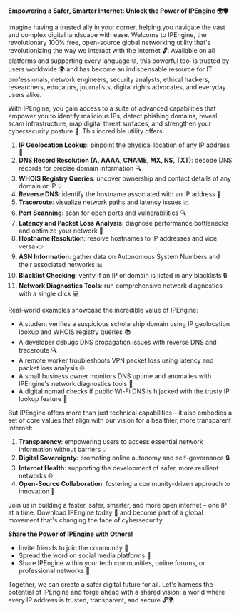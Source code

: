 **Empowering a Safer, Smarter Internet: Unlock the Power of IPEngine 🌍🛡️**

Imagine having a trusted ally in your corner, helping you navigate the vast and complex digital landscape with ease. Welcome to IPEngine, the revolutionary 100% free, open-source global networking utility that's revolutionizing the way we interact with the internet 🔓. Available on all platforms and supporting every language 🌐, this powerful tool is trusted by users worldwide 🌍 and has become an indispensable resource for IT professionals, network engineers, security analysts, ethical hackers, researchers, educators, journalists, digital rights advocates, and everyday users alike.

With IPEngine, you gain access to a suite of advanced capabilities that empower you to identify malicious IPs, detect phishing domains, reveal scam infrastructure, map digital threat surfaces, and strengthen your cybersecurity posture 🔐. This incredible utility offers:

1. **IP Geolocation Lookup**: pinpoint the physical location of any IP address 📍
2. **DNS Record Resolution (A, AAAA, CNAME, MX, NS, TXT)**: decode DNS records for precise domain information 🔍
3. **WHOIS Registry Queries**: uncover ownership and contact details of any domain or IP 💡
4. **Reverse DNS**: identify the hostname associated with an IP address 🔄
5. **Traceroute**: visualize network paths and latency issues 📈
6. **Port Scanning**: scan for open ports and vulnerabilities 🔍
7. **Latency and Packet Loss Analysis**: diagnose performance bottlenecks and optimize your network 🚀
8. **Hostname Resolution**: resolve hostnames to IP addresses and vice versa 👉
9. **ASN Information**: gather data on Autonomous System Numbers and their associated networks 📊
10. **Blacklist Checking**: verify if an IP or domain is listed in any blacklists 🔒
11. **Network Diagnostics Tools**: run comprehensive network diagnostics with a single click 💻

Real-world examples showcase the incredible value of IPEngine:

* A student verifies a suspicious scholarship domain using IP geolocation lookup and WHOIS registry queries 📚
* A developer debugs DNS propagation issues with reverse DNS and traceroute 🔍
* A remote worker troubleshoots VPN packet loss using latency and packet loss analysis 🌐
* A small business owner monitors DNS uptime and anomalies with IPEngine's network diagnostics tools 💼
* A digital nomad checks if public Wi-Fi DNS is hijacked with the trusty IP lookup feature 🛂

But IPEngine offers more than just technical capabilities – it also embodies a set of core values that align with our vision for a healthier, more transparent internet:

1. **Transparency**: empowering users to access essential network information without barriers 💡
2. **Digital Sovereignty**: promoting online autonomy and self-governance 🔒
3. **Internet Health**: supporting the development of safer, more resilient networks 🌐
4. **Open-Source Collaboration**: fostering a community-driven approach to innovation 🚀

Join us in building a faster, safer, smarter, and more open internet – one IP at a time. Download IPEngine today 🔗 and become part of a global movement that's changing the face of cybersecurity.

**Share the Power of IPEngine with Others!**

* Invite friends to join the community 👫
* Spread the word on social media platforms 📱
* Share IPEngine within your tech communities, online forums, or professional networks 💼

Together, we can create a safer digital future for all. Let's harness the potential of IPEngine and forge ahead with a shared vision: a world where every IP address is trusted, transparent, and secure 🔓🌍
